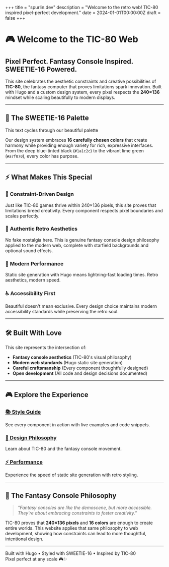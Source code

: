+++
title = "spurlin.dev"
description = "Welcome to the retro web! TIC-80 inspired pixel-perfect development."
date = 2024-01-01T00:00:00Z
draft = false
+++

# 🎮 Welcome to the TIC-80 Web

## Pixel Perfect. Fantasy Console Inspired. SWEETIE-16 Powered.

This site celebrates the aesthetic constraints and creative possibilities of **TIC-80**, the fantasy computer that proves limitations spark innovation. Built with Hugo and a custom design system, every pixel respects the **240×136** mindset while scaling beautifully to modern displays.

---

## 🎨 The SWEETIE-16 Palette

<div class="t80-color-showcase">
  <div class="t80-color-cycle">This text cycles through our beautiful palette</div>
</div>

Our design system embraces **16 carefully chosen colors** that create harmony while providing enough variety for rich, expressive interfaces. From the deep blue-tinted black (`#1a1c2c`) to the vibrant lime green (`#a7f070`), every color has purpose.

---

## ⚡ What Makes This Special

### 🎯 **Constraint-Driven Design**
Just like TIC-80 games thrive within 240×136 pixels, this site proves that limitations breed creativity. Every component respects pixel boundaries and scales perfectly.

### 🌈 **Authentic Retro Aesthetics**  
No fake nostalgia here. This is genuine fantasy console design philosophy applied to the modern web, complete with starfield backgrounds and optional sound effects.

### 🚀 **Modern Performance**
Static site generation with Hugo means lightning-fast loading times. Retro aesthetics, modern speed.

### ♿ **Accessibility First**
Beautiful doesn't mean exclusive. Every design choice maintains modern accessibility standards while preserving the retro soul.

---

## 🛠️ Built With Love

This site represents the intersection of:
- **Fantasy console aesthetics** (TIC-80's visual philosophy)
- **Modern web standards** (Hugo static site generation)
- **Careful craftsmanship** (Every component thoughtfully designed)
- **Open development** (All code and design decisions documented)

---

## 🎮 Explore the Experience

### [📚 Style Guide](/styleguide/tic80-components/)
See every component in action with live examples and code snippets.

### [🎨 Design Philosophy](https://tic80.com/)
Learn about TIC-80 and the fantasy console movement.

### [⚡ Performance](/)
Experience the speed of static site generation with retro styling.

---

## 🌟 The Fantasy Console Philosophy

> *"Fantasy consoles are like the demoscene, but more accessible. They're about embracing constraints to foster creativity."*

TIC-80 proves that **240×136 pixels** and **16 colors** are enough to create entire worlds. This website applies that same philosophy to web development, showing how constraints can lead to more thoughtful, intentional design.

---

<div class="t80-home-footer">
  <p class="t80-text-muted">
    Built with Hugo • Styled with SWEETIE-16 • Inspired by TIC-80<br>
    <span class="t80-color-cycle">Pixel perfect at any scale</span> 🎮✨
  </p>
</div> 